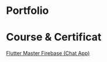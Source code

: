 # Portfolio

# Course & Certificat
[Flutter Master Firebase (Chat App)]([URL](https://github.com/aqibsaeed519/Portfolio/blob/main/firebase-chatApp(Udemy).pdf)https://github.com/aqibsaeed519/Portfolio/blob/main/firebase-chatApp(Udemy).pdf)
